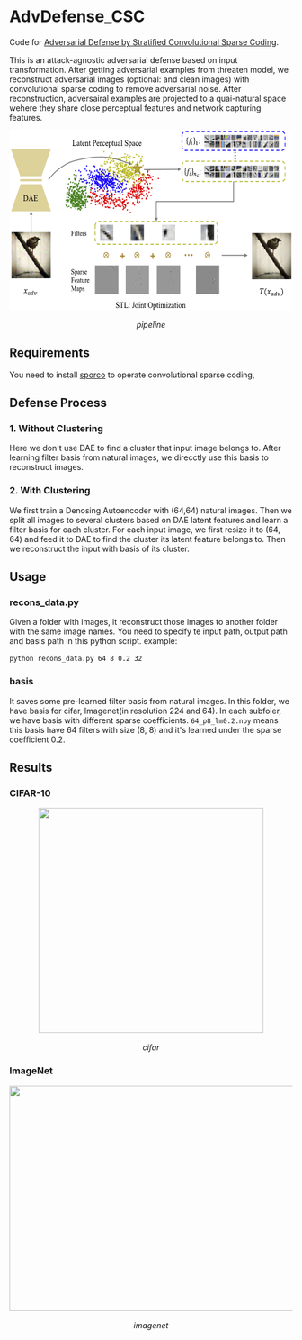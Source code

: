 # AdvDefense_CSC
Code for [Adversarial Defense by Stratiﬁed Convolutional Sparse Coding](https://arxiv.org/pdf/1812.00037.pdf).

This is an attack-agnostic adversarial defense based on input transformation. After getting adversarial examples from threaten model, we reconstruct adversarial images (optional: and clean images) with convolutional sparse coding to remove adversarial noise. After reconstruction, adversairal examples are projected to a quai-natural space wehere they share close perceptual features and network capturing features. 
<p align="center">
	<img src="https://github.com/GitBoSun/AdvDefense_CSC/blob/master/images/pipeline.png" alt="Sample"  width="600" height="320">
	<p align="center">
		<em>pipeline</em>
	</p>

## Requirements
You need to install [sporco](https://github.com/bwohlberg/sporco) to operate convolutional sparse coding, 
## Defense Process
### 1. Without Clustering 
Here we don't use DAE to find a cluster that input image belongs to. After learning filter basis from natural images, we direcctly use this basis to reconstruct images. 
### 2. With Clustering
We first train a Denosing Autoencoder with (64,64) natural images. Then we split all images to several clusters based on DAE latent features and learn a filter basis for each cluster. For each input image, we first resize it to (64, 64) and feed it to DAE to find the cluster its latent feature belongs to. Then we reconstruct the input with basis of its cluster. 
## Usage
### recons_data.py
Given a folder with images, it reconstruct those images to another folder with the same image names. 
You need to specify te input path, output path and basis path in this python script. 
example: 
```
python recons_data.py 64 8 0.2 32
```
### basis
It saves some pre-learned filter basis from natural images. In this folder, we have basis for cifar, Imagenet(in resolution 224 and 64). In each subfoler, we have basis with different sparse coefficients. 
```64_p8_lm0.2.npy``` means this basis have 64 filters with size (8, 8) and it's learned under the sparse coefficient 0.2. 
## Results
### CIFAR-10
<p align="center">
	<img src="https://github.com/GitBoSun/AdvDefense_CSC/blob/master/images/cifar_compare.png"  width="400" height="400">
	<p align="center">
		<em>cifar</em>
	</p>
</p>

### ImageNet
<p align="center">
	<img src="https://github.com/GitBoSun/AdvDefense_CSC/blob/master/images/imagenet_compare.png"  width="800" height="400">
	<p align="center">
		<em>imagenet</em>
	</p>
</p>


